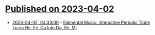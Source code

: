 # [Published on 2023-04-02](index.md)

* [2023-04-02, 04:33:00](https://soylentnews.org/article.pl?sid=23/04/01/0327215&from=rss) - [Elemental Music: Interactive Periodic Table Turns He, Fe, Ca Into Do, Re, Mi](https://soylentnews.org/article.pl?sid=23/04/01/0327215&from=rss)
